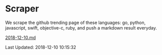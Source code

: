 # Scraper

We scrape the github trending page of these languages: go, python, javascript, swift, objective-c, ruby, and push a markdown result everyday.

[2018-12-10.md](https://github.com/henson/Scraper/blob/master/2018-12-10.md)

Last Updated: 2018-12-10 10:15:32